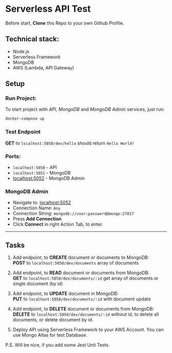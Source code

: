 # Serverless API Test

Before start, **Clone** this Repo to your own Github Profile.

## Technical stack:
* Node.js
* Serverless Framework
* MongoDB
* AWS (Lambda, API Gateway)

## Setup

### Run Project:
To start project with *API*, *MongoDB* and *MongoDB Admin* services, just run:
```sh
docker-compose up
```

### Test Endpoint
**GET**  to `localhost:5050/dev/hello` should return `Hello World!`

### Ports:
* `localhost:5050` - API
* `localhost:5051` - MongoDB
* [localhost:5052](http://localhost:5052/) - MongoDB Admin

### MongoDB Admin
* Navigate to: [localhost:5052](http://localhost:5052/)
* Connection Name: `Any`
* Connection String: `mongodb://user:password@mongo:27017`
* Press **Add Connection**
* Click **Connect** in right Action Tab, to enter.

---

## Tasks
1. Add endpoint, to **CREATE** document or documents to MongoDB:  
**POST** to `localhost:5050/dev/documents` array of documents

2. Add endpoint, to **READ** document or documents from MongoDB:  
**GET** to `localhost:5050/dev/documents/:id` get array of documents or single document (by id)

3. Add endpoint, to **UPDATE** document in MongoDB:  
**PUT** to `localhost:5050/dev/documents/:id` with document update

4. Add endpoint, to **DELETE** document or documents from MongoDB:  
**DELETE** to `localhost:5050/dev/documents/:id` without id, to delete all documents, or delete document by id.

5. Deploy API using Serverless Framework to your AWS Account. You can use Mongo Atlas for test Database.

P.S. Will be nice, if you add some Jest Unit Tests.
